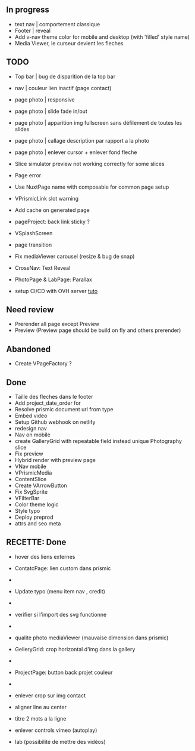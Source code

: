 ## In progress
- text nav | comportement classique 
- Footer | reveal
- Add v-nav theme color for mobile and desktop (with 'filled' style name)
- Media Viewer, le curseur devient les fleches

## TODO
- Top bar | bug de disparition de la top bar
- nav | couleur lien inactif (page contact)
- page photo | responsive
- page photo | slide fade in/out
- page photo | apparition img fullscreen sans défilement de toutes les slides 
- page photo | callage description par rapport a la photo
- page photo | enlever cursor + enlever fond fleche

- Slice simulator preview not working correctly for some slices
- Page error
- Use NuxtPage name with composable for common page setup 
- VPrismicLink slot warning
- Add cache on generated page
- pageProject: back link sticky ? 
- VSplashScreen
- page transition
- Fix mediaViewer carousel (resize & bug de snap)
- CrossNav: Text Reveal 
- PhotoPage & LabPage: Parallax 
- setup CI/CD with OVH server [tuto](https://help.ovhcloud.com/csm/fr-web-hosting-git-integration?id=kb_article_view&sysparm_article=KB0063755)


## Need review
- Prerender all page except Preview
- Preview (Preview page should be build on fly and others prerender)

## Abandoned 
- Create VPageFactory ?

## Done
- Taille des fleches dans le footer
- Add project_date_order for
- Resolve prismic document url from type
- Embed video
- Setup Github webhook on netlify
- redesign nav
- Nav on mobile
- create GalleryGrid with repeatable field instead unique Photography slice
- Fix preview
- Hybrid render with preview page
- VNav mobile
- VPrismicMedia
- ContentSlice
- Create VArrowButton
- Fix SvgSprite
- VFilterBar
- Color theme logic
- Style typo
- Deploy preprod
- attrs and seo meta 


## RECETTE: Done
- hover des liens externes
- ContatcPage: lien custom dans prismic
- 
- Update typo (menu item nav , credit)
- 
- verifier si l'import des svg functionne
- 
- qualite photo mediaViewer (mauvaise dimension dans prismic)
- GelleryGrid: crop horizontal d'img dans la gallery
- 
- ProjectPage: button back projet couleur
- 
- enlever crop sur img contact
- aligner line au center
- titre 2 mots a la ligne

- enlever controls vimeo (autoplay)
- lab (possibilité de mettre des vidéos)
